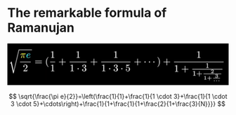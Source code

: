 
The remarkable formula of Ramanujan
===================================

![Ramanujan Formual](Ramanujan%20Formula.png)

$$
\sqrt{\frac{\pi e}{2}}=\left(\frac{1}{1}+\frac{1}{1 \cdot 3}+\frac{1}{1 \cdot 3 \cdot 5}+\cdots\right)+\frac{1}{1+\frac{1}{1+\frac{2}{1+\frac{3}{N}}}}
$$
